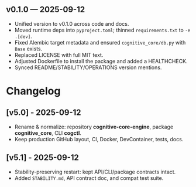 ## v0.1.0 — 2025-09-12
- Unified version to v0.1.0 across code and docs.
- Moved runtime deps into `pyproject.toml`; thinned `requirements.txt` to `-e .[dev]`.
- Fixed Alembic target metadata and ensured `cognitive_core/db.py` with `Base` exists.
- Replaced LICENSE with full MIT text.
- Adjusted Dockerfile to install the package and added a HEALTHCHECK.
- Synced README/STABILITY/OPERATIONS version mentions.

# Changelog

## [v5.0] - 2025-09-12
- Rename & normalize: repository **cognitive-core-engine**, package **cognitive_core**, CLI **cogctl**.
- Keep production GitHub layout, CI, Docker, DevContainer, tests, docs.

## [v5.1] - 2025-09-12
- Stability-preserving restart: kept API/CLI/package contracts intact.
- Added `STABILITY.md`, API contract doc, and compat test suite.
